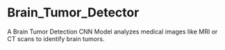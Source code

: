 # Brain_Tumor_Detector
A Brain Tumor Detection CNN Model analyzes medical images like MRI or CT scans to identify brain tumors.

